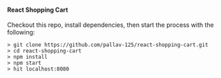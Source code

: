 #### React Shopping Cart 
Checkout this repo, install dependencies, then start the process with the following:

```
> git clone https://github.com/pallav-125/react-shopping-cart.git
> cd react-shopping-cart
> npm install
> npm start
> hit localhost:8080
```